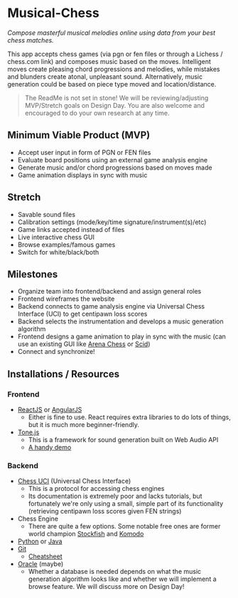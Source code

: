 # Musical-Chess
*Compose masterful musical melodies online using data from your best chess matches.*

This app accepts chess games (via pgn or fen files or through a Lichess / chess.com link) and composes music based on the moves. Intelligent moves create pleasing chord progressions and melodies, while mistakes and blunders create atonal, unpleasant sound. Alternatively, music generation could be based on piece type moved and location/distance.

> The ReadMe is not set in stone! We will be reviewing/adjusting MVP/Stretch goals on Design Day. You are also welcome and encouraged to do your own research at any time.

## Minimum Viable Product (MVP)
* Accept user input in form of PGN or FEN files
* Evaluate board positions using an external game analysis engine
* Generate music and/or chord progressions based on moves made
* Game animation displays in sync with music

## Stretch
* Savable sound files
* Calibration settings (mode/key/time signature/instrument(s)/etc)
* Game links accepted instead of files
* Live interactive chess GUI
* Browse examples/famous games
* Switch for white/black/both

## Milestones
* Organize team into frontend/backend and assign general roles
* Frontend wireframes the website
* Backend connects to game analysis engine via Universal Chess Interface (UCI) to get centipawn loss scores
* Backend selects the instrumentation and develops a music generation algorithm
* Frontend designs a game animation to play in sync with the music (can use an existing GUI like [Arena Chess](http://www.playwitharena.de/) or [Scid](http://scid.sourceforge.net/))
* Connect and synchronize!

## Installations / Resources
### Frontend
* [ReactJS](https://reactjs.org/) or [AngularJS](https://angularjs.org/)
  * Either is fine to use. React requires extra libraries to do lots of things, but it is much more beginner-friendly.
* [Tone.js](https://tonejs.github.io/)
  * This is a framework for sound generation built on Web Audio API
  * [A handy demo](https://medium.com/dev-red/tutorial-lets-make-music-with-javascript-and-tone-js-f6ac39d95b8c)

### Backend
* [Chess UCI](https://ucichessengine.wordpress.com/description/) (Universal Chess Interface)
  * This is a protocol for accessing chess engines
  * Its documentation is extremely poor and lacks tutorials, but fortunately we're only using a small, simple part of its functionality (retrieving centipawn loss scores given FEN strings)
* Chess Engine
  * There are quite a few options. Some notable free ones are former world champion [Stockfish](https://stockfishchess.org/) and [Komodo](https://komodochess.com/)
* [Python](https://www.python.org/downloads/) or [Java](https://www.java.com/en/)
* [Git](https://git-scm.com/)
  * [Cheatsheet](https://education.github.com/git-cheat-sheet-education.pdf)
* [Oracle](https://www.oracle.com/index.html) (maybe)
  * Whether a database is needed depends on what the music generation algorithm looks like and whether we will implement a browse feature. We will discuss more on Design Day!
